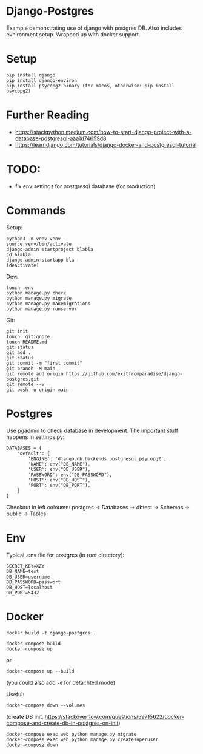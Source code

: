 # Django-Postgres

Example demonstrating use of django with postgres DB. Also includes evnironment setup. Wrapped up with docker support.


# Setup

```
pip install django
pip install django-environ
pip install psycopg2-binary (for macos, otherwise: pip install psycopg2)
```

# Further Reading
- https://stackpython.medium.com/how-to-start-django-project-with-a-database-postgresql-aaa1d74659d8
- https://learndjango.com/tutorials/django-docker-and-postgresql-tutorial

# TODO:

- fix env settings for postgresql database (for production)

# Commands

Setup:
```
python3 -m venv venv
source venv/bin/activate
django-admin startproject blabla
cd blabla
django-admin startapp bla
(deactivate)
```

Dev:
```
touch .env
python manage.py check
python manage.py migrate
python manage.py makemigrations
python manage.py runserver
```

Git:
```
git init
touch .gitignore
touch README.md
git status
git add .
git status
git commit -m "first commit"
git branch -M main
git remote add origin https://github.com/exitfromparadise/django-postgres.git
git remote --v
git push -u origin main
```

# Postgres

Use pgadmin to check database in development. The important stuff happens in settings.py:

```
DATABASES = {
    'default': {
        'ENGINE': 'django.db.backends.postgresql_psycopg2',
        'NAME': env("DB_NAME"),
        'USER': env("DB_USER"),
        'PASSWORD': env("DB_PASSWORD"),
        'HOST': env("DB_HOST"),
        'PORT': env("DB_PORT"),
    }
}
```

Checkout in left coloumn: postgres -> Databases -> dbtest -> Schemas -> public -> Tables


# Env

Typical .env file for postgres (in root directory):

```
SECRET_KEY=XZY
DB_NAME=test
DB_USER=username
DB_PASSWORD=passwort
DB_HOST=localhost
DB_PORT=5432
```


# Docker


```
docker build -t django-postgres .
```

```
docker-compose build
docker-compose up
```

or
```
docker-compose up --build
```
(you could also add `-d` for detachted mode).

Useful:
```
docker-compose down --volumes
```
(create DB init, https://stackoverflow.com/questions/59715622/docker-compose-and-create-db-in-postgres-on-init)


```
docker-compose exec web python manage.py migrate
docker-compose exec web python manage.py createsuperuser
docker-compose down
```
